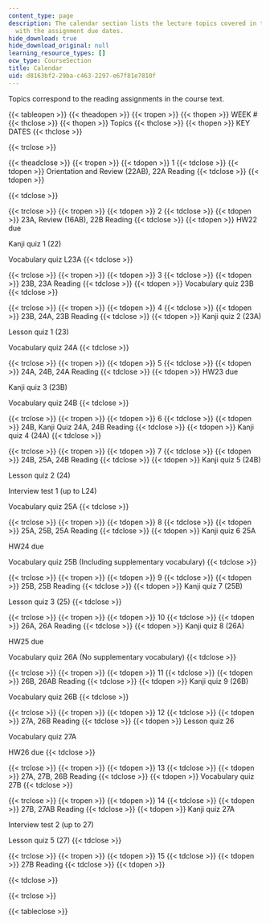 ```yaml
---
content_type: page
description: The calendar section lists the lecture topics covered in the course along
  with the assignment due dates.
hide_download: true
hide_download_original: null
learning_resource_types: []
ocw_type: CourseSection
title: Calendar
uid: d8163bf2-29ba-c463-2297-e67f81e7810f
---
```


Topics correspond to the reading assignments in the course text.

{{< tableopen >}}
{{< theadopen >}}
{{< tropen >}}
{{< thopen >}}
WEEK #
{{< thclose >}}
{{< thopen >}}
Topics
{{< thclose >}}
{{< thopen >}}
KEY DATES
{{< thclose >}}

{{< trclose >}}

{{< theadclose >}}
{{< tropen >}}
{{< tdopen >}}
1
{{< tdclose >}}
{{< tdopen >}}
Orientation and Review (22AB), 22A Reading
{{< tdclose >}}
{{< tdopen >}}

{{< tdclose >}}

{{< trclose >}}
{{< tropen >}}
{{< tdopen >}}
2
{{< tdclose >}}
{{< tdopen >}}
23A, Review (16AB), 22B Reading
{{< tdclose >}}
{{< tdopen >}}
HW22 due  
  
Kanji quiz 1 (22)  
  
Vocabulary quiz L23A
{{< tdclose >}}

{{< trclose >}}
{{< tropen >}}
{{< tdopen >}}
3
{{< tdclose >}}
{{< tdopen >}}
23B, 23A Reading
{{< tdclose >}}
{{< tdopen >}}
Vocabulary quiz 23B
{{< tdclose >}}

{{< trclose >}}
{{< tropen >}}
{{< tdopen >}}
4
{{< tdclose >}}
{{< tdopen >}}
23B, 24A, 23B Reading
{{< tdclose >}}
{{< tdopen >}}
Kanji quiz 2 (23A)  
  
Lesson quiz 1 (23)  
  
Vocabulary quiz 24A
{{< tdclose >}}

{{< trclose >}}
{{< tropen >}}
{{< tdopen >}}
5
{{< tdclose >}}
{{< tdopen >}}
24A, 24B, 24A Reading
{{< tdclose >}}
{{< tdopen >}}
HW23 due  
  
Kanji quiz 3 (23B)  
  
Vocabulary quiz 24B
{{< tdclose >}}

{{< trclose >}}
{{< tropen >}}
{{< tdopen >}}
6
{{< tdclose >}}
{{< tdopen >}}
24B, Kanji Quiz 24A, 24B Reading
{{< tdclose >}}
{{< tdopen >}}
Kanji quiz 4 (24A)
{{< tdclose >}}

{{< trclose >}}
{{< tropen >}}
{{< tdopen >}}
7
{{< tdclose >}}
{{< tdopen >}}
24B, 25A, 24B Reading
{{< tdclose >}}
{{< tdopen >}}
Kanji quiz 5 (24B)  
  
Lesson quiz 2 (24)  
  
Interview test 1 (up to L24)  
  
Vocabulary quiz 25A
{{< tdclose >}}

{{< trclose >}}
{{< tropen >}}
{{< tdopen >}}
8
{{< tdclose >}}
{{< tdopen >}}
25A, 25B, 25A Reading
{{< tdclose >}}
{{< tdopen >}}
Kanji quiz 6 25A  
  
HW24 due  
  
Vocabulary quiz 25B (Including supplementary vocabulary)
{{< tdclose >}}

{{< trclose >}}
{{< tropen >}}
{{< tdopen >}}
9
{{< tdclose >}}
{{< tdopen >}}
25B, 25B Reading
{{< tdclose >}}
{{< tdopen >}}
Kanji quiz 7 (25B)  
  
Lesson quiz 3 (25)
{{< tdclose >}}

{{< trclose >}}
{{< tropen >}}
{{< tdopen >}}
10
{{< tdclose >}}
{{< tdopen >}}
26A, 26A Reading
{{< tdclose >}}
{{< tdopen >}}
Kanji quiz 8 (26A)  
  
HW25 due  
  
Vocabulary quiz 26A (No supplementary vocabulary)
{{< tdclose >}}

{{< trclose >}}
{{< tropen >}}
{{< tdopen >}}
11
{{< tdclose >}}
{{< tdopen >}}
26B, 26AB Reading
{{< tdclose >}}
{{< tdopen >}}
Kanji quiz 9 (26B)  
  
Vocabulary quiz 26B
{{< tdclose >}}

{{< trclose >}}
{{< tropen >}}
{{< tdopen >}}
12
{{< tdclose >}}
{{< tdopen >}}
27A, 26B Reading
{{< tdclose >}}
{{< tdopen >}}
Lesson quiz 26  
  
Vocabulary quiz 27A  
  
HW26 due
{{< tdclose >}}

{{< trclose >}}
{{< tropen >}}
{{< tdopen >}}
13
{{< tdclose >}}
{{< tdopen >}}
27A, 27B, 26B Reading
{{< tdclose >}}
{{< tdopen >}}
Vocabulary quiz 27B
{{< tdclose >}}

{{< trclose >}}
{{< tropen >}}
{{< tdopen >}}
14
{{< tdclose >}}
{{< tdopen >}}
27B, 27AB Reading
{{< tdclose >}}
{{< tdopen >}}
Kanji quiz 27A  
  
Interview test 2 (up to 27)  
  
Lesson quiz 5 (27)
{{< tdclose >}}

{{< trclose >}}
{{< tropen >}}
{{< tdopen >}}
15
{{< tdclose >}}
{{< tdopen >}}
27B Reading
{{< tdclose >}}
{{< tdopen >}}

{{< tdclose >}}

{{< trclose >}}

{{< tableclose >}}